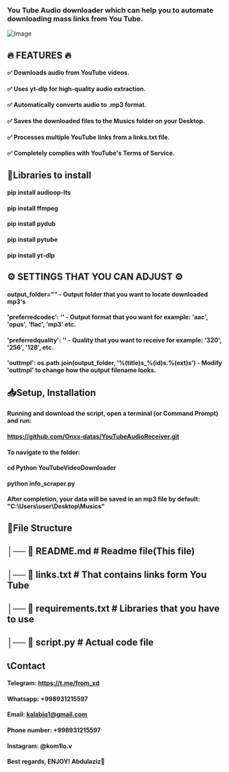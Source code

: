 ### You Tube Audio downloader which can help you to automate downloading mass links from You Tube.  


  
![Image](https://github.com/user-attachments/assets/8f3f7005-6c5f-4183-90e0-eae4dc3f0c5c)  


  
## 🔥 FEATURES 🔥

#### ✅ Downloads audio from YouTube videos.  
#### ✅ Uses yt-dlp for high-quality audio extraction.  
#### ✅ Automatically converts audio to .mp3 format.  
#### ✅ Saves the downloaded files to the Musics folder on your Desktop.  
#### ✅ Processes multiple YouTube links from a links.txt file.  
#### ✅ Completely complies with YouTube's Terms of Service.  

## 📕Libraries to install

#### pip install audioop-lts  
#### pip install ffmpeg  
#### pip install pydub  
#### pip install pytube  
#### pip install yt-dlp  


## ⚙ SETTINGS THAT YOU CAN ADJUST ⚙

#### output_folder="" - Output folder that you want to locate downloaded mp3's

#### 'preferredcodec': '' -  Output format that you want for example: 'aac', 'opus', 'flac', 'mp3' etc.

#### 'preferredquality': '' - Quality that you want to receive for example: '320', '256', '128', etc.

#### 'outtmpl': os.path.join(output_folder, '%(title)s_%(id)s.%(ext)s') - Modify 'outtmpl' to change how the output filename looks.



## 📥Setup, Installation

#### Running and download the script, open a terminal (or Command Prompt) and run:
#### https://github.com/Onxx-datas/YouTubeAudioReceiver.git 

#### To navigate to the folder: 
#### cd Python YouTubeVideoDownloader  
#### python info_scraper.py

#### After completion, your data will be saved in an mp3 file by default: "C:\\Users\\user\\Desktop\\Musics"

## 📜File Structure  
## │── 📄 README.md # Readme file(This file)  
## │── 📄 links.txt # That contains links form You Tube  
## │── 📄 requirements.txt # Libraries that you have to use  
## │── 📄 script.py # Actual code file


## 📞Contact  

#### Telegram: https://t.me/from_xd  

#### Whatsapp: +998931215597  

#### Email: kalabiq1@gmail.com  

#### Phone number: +998931215597  

#### Instagram: @kom1lo.v  

#### Best regards, ENJOY! Abdulaziz🙂
